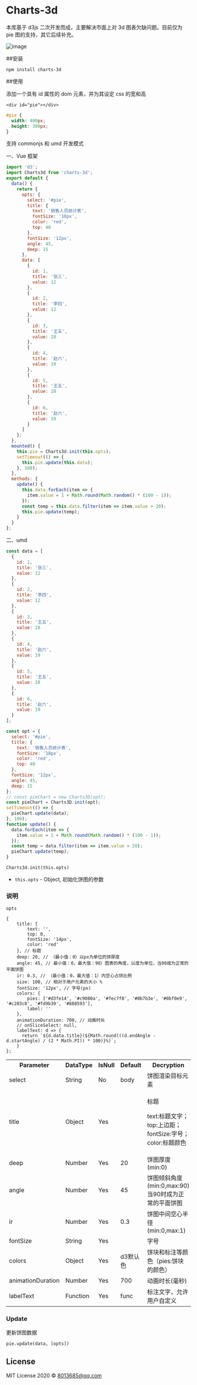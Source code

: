 # Charts-3d

本库基于 d3js 二次开发而成，主要解决市面上对 3d 图表欠缺问题。目前仅为 pie 图的支持，其它后续补充。

![image][1]

[1]: ./example/pie3d.png

##安装

`npm install charts-3d`

##使用

添加一个具有 id 属性的 dom 元素，并为其设定 css 的宽和高

`<div id="pie"></div>`

```css
#pie {
  width: 400px;
  height: 300px;
}
```

支持 commonjs 和 umd 开发模式

一、Vue 框架

```js
import 'd3';
import Charts3d from 'charts-3d';
export default {
  data() {
    return {
      opts: {
        select: '#pie',
        title: {
          text: '销售人员统计表',
          fontSize: '18px',
          color: 'red',
          top: 40
        },
        fontSize: '12px',
        angle: 45,
        deep: 15
      },
      data: [
        {
          id: 1,
          title: '张三',
          value: 12
        },
        {
          id: 2,
          title: '李四',
          value: 12
        },
        {
          id: 3,
          title: '王五',
          value: 28
        },
        {
          id: 4,
          title: '赵六',
          value: 19
        },
        {
          id: 5,
          title: '王五',
          value: 28
        },
        {
          id: 6,
          title: '赵六',
          value: 19
        }
      ]
    };
  },
  mounted() {
    this.pie = Charts3d.init(this.opts);
    setTimeout(() => {
      this.pie.update(this.data);
    }, 100);
  },
  methods: {
    update() {
      this.data.forEach(item => {
        item.value = 1 + Math.round(Math.random() * (100 - 1));
      });
      const temp = this.data.filter(item => item.value > 20);
      this.pie.update(temp);
    }
  }
};
```

二、umd

```javascript
const data = [
  {
    id: 1,
    title: '张三',
    value: 12
  },
  {
    id: 2,
    title: '李四',
    value: 12
  },
  {
    id: 3,
    title: '王五',
    value: 28
  },
  {
    id: 4,
    title: '赵六',
    value: 19
  },
  {
    id: 5,
    title: '王五',
    value: 28
  },
  {
    id: 6,
    title: '赵六',
    value: 19
  }
];

const opt = {
  select: '#pie',
  title: {
    text: '销售人员统计表',
    fontSize: '18px',
    color: 'red',
    top: 40
  },
  fontSize: '12px',
  angle: 45,
  deep: 15
};
// const pieChart = new Charts3D(opt);
const pieChart = Charts3D.init(opt);
setTimeout(() => {
  pieChart.update(data);
}, 100);
function update() {
  data.forEach(item => {
    item.value = 1 + Math.round(Math.random() * (100 - 1));
  });
  const temp = data.filter(item => item.value > 20);
  pieChart.update(temp);
}
```

`Charts3d.init(this.opts)`

- `this.opts` - Object, 初始化饼图的参数

### 说明

`opts` 

```
{
    title: {
        text: '',
        top: 0,
        fontSize: '14px',
        color: 'red'
    }, // 标题
    deep: 20, // （最小值：0）以px为单位的饼厚度
    angle: 45, // 最小值：0，最大值：90）图表的角度，以度为单位，当90成为正常的平面饼图
    ir: 0.3, // （最小值：0，最大值：1）内空心占饼比例
    size: 100, // 相对于用户元素的大小 %
    fontSize: '12px', // 字号(px)
    colors: {
        pies: ['#d3fe14', '#c9080a', '#fec7f8', '#0b7b3e', '#0bf0e9', '#c203c8', '#fd9b39', '#888593'],
        label: ''
    },
    animationDuration: 700, // 动画时长
    // onSliceSelect: null,
    labelText: d => {
      return `${d.data.title}(${Math.round(((d.endAngle - d.startAngle) / (2 * Math.PI)) * 100)}%)`;
    }
};
```

<table>
    <tbody>
        <tr>
            <th>Parameter</th>
            <th>DataType</th>
            <th>IsNull</th>
            <th>Default</th>
            <th>Decryption</th>
        </tr>
        <tr>
            <td>select</td>
            <td>String</td>
            <td>No</td>
            <td>body</td>
            <td>饼图渲染目标元素</td>
        </tr>
        <tr>
            <td>title</td>
            <td>Object</td>
            <td>Yes</td>
            <td></td>
            <td>
                <p>标题</p>
                <p>text:标题文字；top:上边距；fontSize:字号；color:标题颜色</p>
            </td>
        </tr>
        <tr>
            <td>deep</td>
            <td>Number</td>
            <td>Yes</td>
            <td>20</td>
            <td>饼图厚度(min:0)</td>
        </tr>
        <tr>
            <td>angle</td>
            <td>Number</td>
            <td>Yes</td>
            <td>45</td>
            <td>饼图倾斜角度(min:0,max:90)当90时成为正常的平面饼图</td>
        </tr>
        <tr>
            <td>ir</td>
            <td>Number</td>
            <td>Yes</td>
            <td>0.3</td>
            <td>饼图中间空心半径(min:0,max:1)</td>
        </tr>
        <tr>
            <td>fontSize</td>
            <td>String</td>
            <td>Yes</td>
            <td></td>
            <td>字号</td>
        </tr>
        <tr>
            <td>colors</td>
            <td>Object</td>
            <td>Yes</td>
            <td>d3默认色</td>
            <td>饼块和标注等颜色（pies:饼块的颜色）</td>
        </tr>
        <tr>
            <td>animationDuration</td>
            <td>Number</td>
            <td>Yes</td>
            <td>700</td>
            <td>动画时长(毫秒)</td>
        </tr>     
        <tr>
            <td>labelText</td>
            <td>Function</td>
            <td>Yes</td>
            <td>func</td>
            <td>标注文字，允许用户自定义</td>
        </tr>         
    </tbody>
</table>

### Update

更新饼图数据

`pie.update(data, [opts])`

## License

MIT License 2020 © 8013685@qq.com
